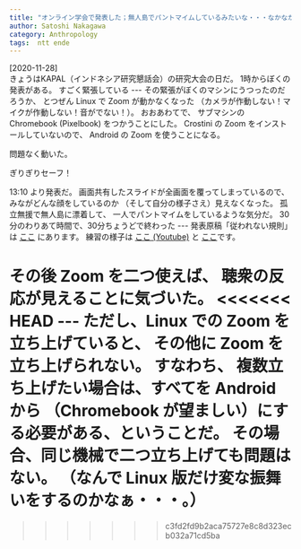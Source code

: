 ```yaml
---
title: "オンライン学会で発表した；無人島でパントマイムしているみたいな・・・なかなか慣れない"
author: Satoshi Nakagawa
category: Anthropology
tags:  ntt ende
---
```


[2020-11-28]  
 きょうはKAPAL（インドネシア研究懇話会）の研究大会の日だ。
1時からぼくの発表がある。
すごく緊張している ---
その緊張がぼくのマシンにうつったのだろうか、
とつぜん Linux で Zoom が動かなくなった
（カメラが作動しない！マイクが作動しない！音がでない！）。
おおあわてで、
サブマシンの Chromebook (Pixelbook) をつかうことにした。
Crostini の Zoom をインストールしていないので、
Android の Zoom を使うことになる。

 問題なく動いた。

 ぎりぎりセーフ！

 13:10 より発表だ。
画面共有したスライドが全画面を覆ってしまっているので、
みながどんな顔をしているのか
（そして自分の様子さえ）見えなくなった。
孤立無援で無人島に漂着して、
一人でパントマイムをしているような気分だ。
30分のわりあて時間で、30分ちょうどで終わった ---
発表原稿「従われない規則」は
[ここ](http://www.merapano.net/~satoshi/anthrop/works/paper-3/rules.html)
にあります。
練習の様子は
[ここ (Youtube)](https://www.youtube.com/watch?v=vIVWJA-k9BY&list=PLdFlfXcc0-b4Ro4pVsVBHjbhGcBKh5DD-)
と
[ここ](https://www.youtube.com/watch?v=hZD4o8ZxqsQ&list=PLdFlfXcc0-b4Ro4pVsVBHjbhGcBKh5DD-&index=2)です。

<!--more-->

 その後 Zoom を二つ使えば、
聴衆の反応が見えることに気づいた。
<<<<<<< HEAD
--- ただし、Linux での Zoom を立ち上げていると、
その他に Zoom を立ち上げられない。
すなわち、
複数立ち上げたい場合は、すべてを Android から
（Chromebook が望ましい）にする必要がある、ということだ。
その場合、同じ機械で二つ立ち上げても問題はない。
（なんで Linux 版だけ変な振舞いをするのかなぁ・・・。）
=======
>>>>>>> c3fd2fd9b2aca75727e8c8d323ecb032a71cd5ba

